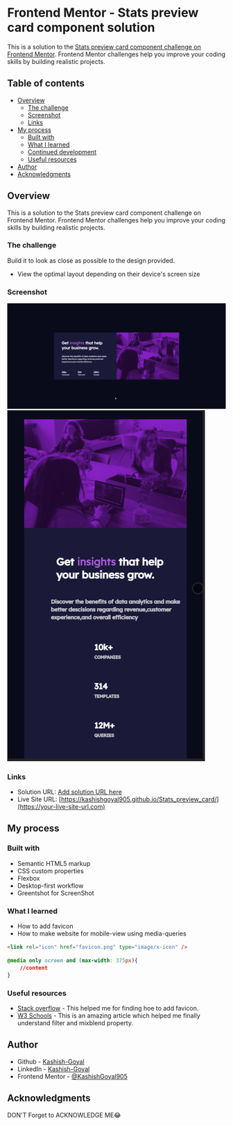 # Frontend Mentor - Stats preview card component solution

This is a solution to the [Stats preview card component challenge on Frontend Mentor](https://www.frontendmentor.io/challenges/stats-preview-card-component-8JqbgoU62). Frontend Mentor challenges help you improve your coding skills by building realistic projects. 

## Table of contents

- [Overview](#overview)
  - [The challenge](#the-challenge)
  - [Screenshot](#screenshot)
  - [Links](#links)
- [My process](#my-process)
  - [Built with](#built-with)
  - [What I learned](#what-i-learned)
  - [Continued development](#continued-development)
  - [Useful resources](#useful-resources)
- [Author](#author)
- [Acknowledgments](#acknowledgments)


## Overview
This is a solution to the Stats preview card component challenge on Frontend Mentor. Frontend Mentor challenges help you improve your coding skills by building realistic projects.
### The challenge
Build it to look as close as possible to the design provided.

- View the optimal layout depending on their device's screen size

### Screenshot

![Desktop View](DesktopSsview.png)
![Mobile View](MobileSsviewe.png)
### Links

- Solution URL: [Add solution URL here](https://your-solution-url.com)
- Live Site URL: [https://kashishgoyal905.github.io/Stats_preview_card/](https://your-live-site-url.com)

## My process

### Built with

- Semantic HTML5 markup
- CSS custom properties
- Flexbox
- Desktop-first workflow
- Greentshot for ScreenShot

### What I learned

- How to add favicon
- How to make website for mobile-view using media-queries
```html
<link rel="icon" href="favicon.png" type="image/x-icon" />
```
```css
@media only screen and (max-width: 375px){
    //content
}
```


### Useful resources

- [Stack overflow](https://stackoverflow.com) - This helped me for finding hoe to add favicon.
- [W3 Schools](https://www.w3schools.com/) - This is an amazing article which helped me finally understand filter and mixblend property.

## Author
- Github - [Kashish-Goyal](https://github.com/KashishGoyal905)
- LinkedIn - [Kashish-Goyal](https://www.linkedin.com/in/kashishgoyal905/)
- Frontend Mentor - [@KashishGoyal905](https://www.frontendmentor.io/profile/KashishGoyal905)

## Acknowledgments

 DON'T Forget to ACKNOWLEDGE ME😂